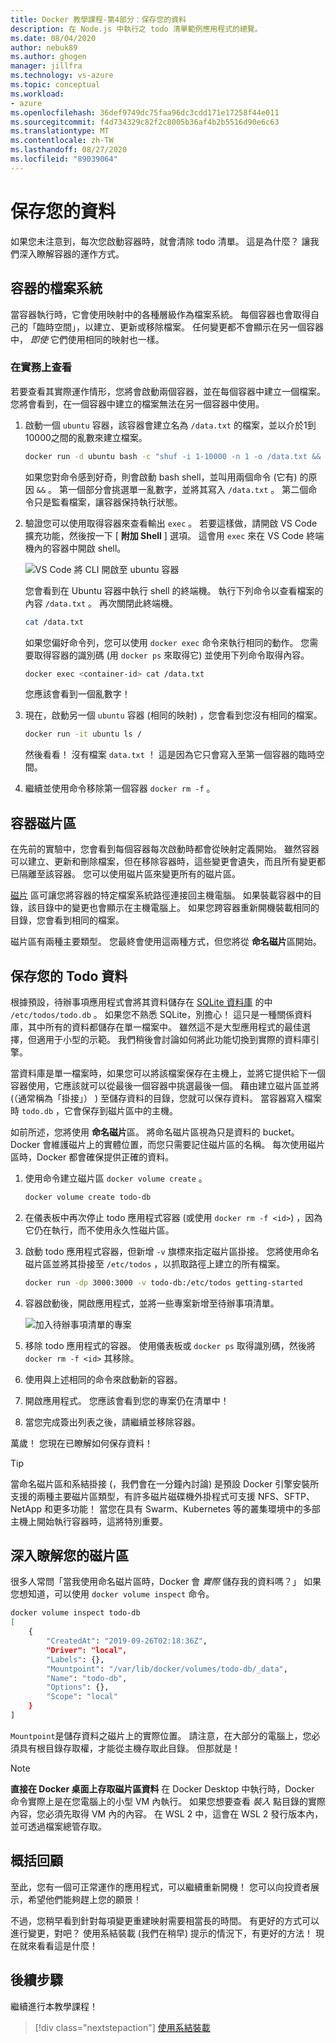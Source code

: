 ```yaml
---
title: Docker 教學課程-第4部分：保存您的資料
description: 在 Node.js 中執行之 todo 清單範例應用程式的總覽。
ms.date: 08/04/2020
author: nebuk89
ms.author: ghogen
manager: jillfra
ms.technology: vs-azure
ms.topic: conceptual
ms.workload:
- azure
ms.openlocfilehash: 36def9749dc75faa96dc3cdd171e17258f44e011
ms.sourcegitcommit: f4d734329c82f2c8005b36af4b2b5516d90e6c63
ms.translationtype: MT
ms.contentlocale: zh-TW
ms.lasthandoff: 08/27/2020
ms.locfileid: "89039064"
---
```

# <a name="persist-your-data"></a> 保存您的資料

如果您未注意到，每次您啟動容器時，就會清除 todo 清單。 這是為什麼？ 讓我們深入瞭解容器的運作方式。

## <a name="the-containers-filesystem"></a>容器的檔案系統

當容器執行時，它會使用映射中的各種層級作為檔案系統。 每個容器也會取得自己的「臨時空間」，以建立、更新或移除檔案。 任何變更都不會顯示在另一個容器中， *即使* 它們使用相同的映射也一樣。

### <a name="see-this-in-practice"></a>在實務上查看

若要查看其實際運作情形，您將會啟動兩個容器，並在每個容器中建立一個檔案。 您將會看到，在一個容器中建立的檔案無法在另一個容器中使用。

1. 啟動一個 `ubuntu` 容器，該容器會建立名為 `/data.txt` 的檔案，並以介於1到10000之間的亂數來建立檔案。

    ```bash
    docker run -d ubuntu bash -c "shuf -i 1-10000 -n 1 -o /data.txt && tail -f /dev/null"
    ```

    如果您對命令感到好奇，則會啟動 bash shell，並叫用兩個命令 (它有) 的原因 `&&` 。 第一個部分會挑選單一亂數字，並將其寫入 `/data.txt` 。 第二個命令只是監看檔案，讓容器保持執行狀態。

1. 驗證您可以使用取得容器來查看輸出 `exec` 。 若要這樣做，請開啟 VS Code 擴充功能，然後按一下 [ **附加 Shell** ] 選項。 這會用 `exec` 來在 VS Code 終端機內的容器中開啟 shell。

    ![VS Code 將 CLI 開啟至 ubuntu 容器](media/attach_shell.png)

    您會看到在 Ubuntu 容器中執行 shell 的終端機。 執行下列命令以查看檔案的內容 `/data.txt` 。 再次關閉此終端機。

    ```bash
    cat /data.txt
    ```

    如果您偏好命令列，您可以使用 `docker exec` 命令來執行相同的動作。 您需要取得容器的識別碼 (用 `docker ps` 來取得它) 並使用下列命令取得內容。

    ```bash
    docker exec <container-id> cat /data.txt
    ```

    您應該會看到一個亂數字！

1. 現在，啟動另一個 `ubuntu` 容器 (相同的映射) ，您會看到您沒有相同的檔案。

    ```bash
    docker run -it ubuntu ls /
    ```

    然後看看！ 沒有檔案 `data.txt` ！ 這是因為它只會寫入至第一個容器的臨時空間。

1. 繼續並使用命令移除第一個容器 `docker rm -f` 。

## <a name="container-volumes"></a>容器磁片區

在先前的實驗中，您會看到每個容器每次啟動時都會從映射定義開始。 雖然容器可以建立、更新和刪除檔案，但在移除容器時，這些變更會遺失，而且所有變更都已隔離至該容器。 您可以使用磁片區來變更所有的磁片區。

[磁片](https://docs.docker.com/storage/volumes/) 區可讓您將容器的特定檔案系統路徑連接回主機電腦。 如果裝載容器中的目錄，該目錄中的變更也會顯示在主機電腦上。 如果您跨容器重新開機裝載相同的目錄，您會看到相同的檔案。

磁片區有兩種主要類型。 您最終會使用這兩種方式，但您將從 **命名磁片**區開始。

## <a name="persist-your-todo-data"></a>保存您的 Todo 資料

根據預設，待辦事項應用程式會將其資料儲存在 [SQLite 資料庫](https://www.sqlite.org/index.html) 的中 `/etc/todos/todo.db` 。 如果您不熟悉 SQLite，別擔心！ 這只是一種關係資料庫，其中所有的資料都儲存在單一檔案中。 雖然這不是大型應用程式的最佳選擇，但適用于小型的示範。 我們稍後會討論如何將此功能切換到實際的資料庫引擎。

當資料庫是單一檔案時，如果您可以將該檔案保存在主機上，並將它提供給下一個容器使用，它應該就可以從最後一個容器中挑選最後一個。 藉由建立磁片區並將 (（通常稱為「掛接」） ) 至儲存資料的目錄，您就可以保存資料。 當容器寫入檔案時 `todo.db` ，它會保存到磁片區中的主機。

如前所述，您將使用 **命名磁片**區。 將命名磁片區視為只是資料的 bucket。 Docker 會維護磁片上的實體位置，而您只需要記住磁片區的名稱。 每次使用磁片區時，Docker 都會確保提供正確的資料。

1. 使用命令建立磁片區 `docker volume create` 。

    ```bash
    docker volume create todo-db
    ```

1. 在儀表板中再次停止 todo 應用程式容器 (或使用 `docker rm -f <id>`) ，因為它仍在執行，而不使用永久性磁片區。

1. 啟動 todo 應用程式容器，但新增 `-v` 旗標來指定磁片區掛接。 您將使用命名磁片區並將其掛接至 `/etc/todos` ，以抓取路徑上建立的所有檔案。

    ```bash
    docker run -dp 3000:3000 -v todo-db:/etc/todos getting-started
    ```

1. 容器啟動後，開啟應用程式，並將一些專案新增至待辦事項清單。

    ![加入待辦事項清單的專案](media/items-added.png)

1. 移除 todo 應用程式的容器。 使用儀表板或 `docker ps` 取得識別碼，然後將 `docker rm -f <id>` 其移除。

1. 使用與上述相同的命令來啟動新的容器。

1. 開啟應用程式。 您應該會看到您的專案仍在清單中！

1. 當您完成簽出列表之後，請繼續並移除容器。

萬歲！ 您現在已瞭解如何保存資料！

> [!TIP]
> 當命名磁片區和系結掛接 (，我們會在一分鐘內討論) 是預設 Docker 引擎安裝所支援的兩種主要磁片區類型，有許多磁片磁碟機外掛程式可支援 NFS、SFTP、NetApp 和更多功能！ 當您在具有 Swarm、Kubernetes 等的叢集環境中的多部主機上開始執行容器時，這將特別重要。

## <a name="dive-into-your-volume"></a>深入瞭解您的磁片區

很多人常問「當我使用命名磁片區時，Docker 會 *實際* 儲存我的資料嗎？」 如果您想知道，可以使用 `docker volume inspect` 命令。

```bash
docker volume inspect todo-db
[
    {
        "CreatedAt": "2019-09-26T02:18:36Z",
        "Driver": "local",
        "Labels": {},
        "Mountpoint": "/var/lib/docker/volumes/todo-db/_data",
        "Name": "todo-db",
        "Options": {},
        "Scope": "local"
    }
]
```

`Mountpoint`是儲存資料之磁片上的實際位置。 請注意，在大部分的電腦上，您必須具有根目錄存取權，才能從主機存取此目錄。 但那就是！

> [!NOTE]
> **直接在 Docker 桌面上存取磁片區資料** 在 Docker Desktop 中執行時，Docker 命令實際上是在您電腦上的小型 VM 內執行。 如果您想要查看 *裝入* 點目錄的實際內容，您必須先取得 VM 內的內容。 在 WSL 2 中，這會在 WSL 2 發行版本內，並可透過檔案總管存取。

## <a name="recap"></a>概括回顧

至此，您有一個可正常運作的應用程式，可以繼續重新開機！ 您可以向投資者展示，希望他們能夠趕上您的願景！

不過，您稍早看到針對每項變更重建映射需要相當長的時間。 有更好的方式可以進行變更，對吧？ 使用系結裝載 (我們在稍早) 提示的情況下，有更好的方法！ 現在就來看看這是什麼！

## <a name="next-steps"></a>後續步驟

繼續進行本教學課程！

> [!div class="nextstepaction"]
> [使用系結裝載](use-bind-mounts.md)
